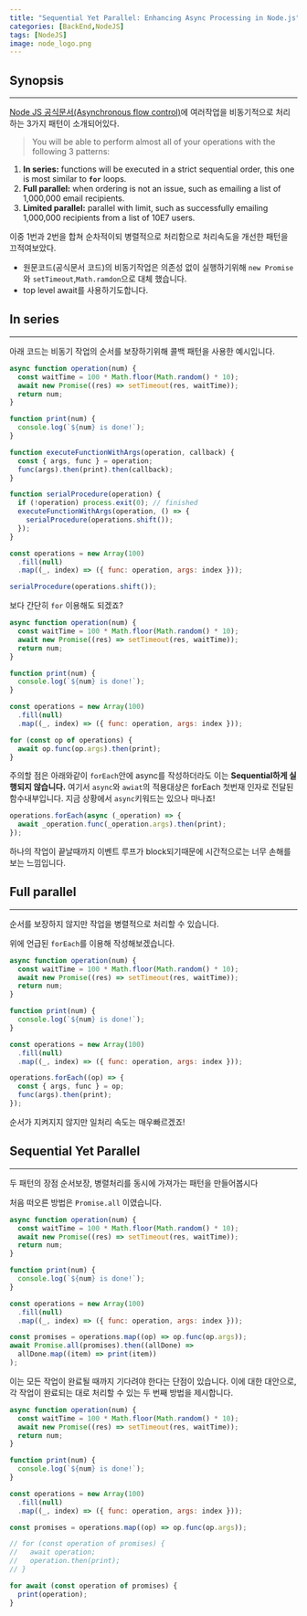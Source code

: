 ```yaml
---
title: "Sequential Yet Parallel: Enhancing Async Processing in Node.js"
categories: [BackEnd,NodeJS]
tags: [NodeJS]
image: node_logo.png 
---
```


## Synopsis

---

[Node JS 공식문서(Asynchronous flow control)](https://nodejs.org/en/learn/asynchronous-work/asynchronous-flow-control)에 여러작업을 비동기적으로 처리하는 3가지 패턴이 소개되어있다.

> You will be able to perform almost all of your operations with the following 3 patterns:
>
1. **In series:** functions will be executed in a strict sequential order, this one is most similar to **`for`** loops.
2. **Full parallel:** when ordering is not an issue, such as emailing a list of 1,000,000 email recipients.
3. **Limited parallel:** parallel with limit, such as successfully emailing 1,000,000 recipients from a list of 10E7 users.

이중 1번과 2번을 합쳐 순차적이되 병렬적으로 처리함으로 처리속도을 개선한 패턴을 끄적여보았다.

- 원문코드(공식문서 코드)의 비동기작업은  의존성 없이 실행하기위해  `new Promise`와 `setTimeout`,`Math.ramdon`으로 대체 했습니다.
- top level await를 사용하기도합니다.

## In series

---

아래 코드는 비동기 작업의 순서를 보장하기위해 콜백 패턴을 사용한 예시입니다.

```js
async function operation(num) {
  const waitTime = 100 * Math.floor(Math.random() * 10);
  await new Promise((res) => setTimeout(res, waitTime));
  return num;
}

function print(num) {
  console.log(`${num} is done!`);
}

function executeFunctionWithArgs(operation, callback) {
  const { args, func } = operation;
  func(args).then(print).then(callback);
}

function serialProcedure(operation) {
  if (!operation) process.exit(0); // finished
  executeFunctionWithArgs(operation, () => {
    serialProcedure(operations.shift());
  });
}

const operations = new Array(100)
  .fill(null)
  .map((_, index) => ({ func: operation, args: index }));

serialProcedure(operations.shift());
```

보다 간단히  `for` 이용해도 되겠죠?

```js
async function operation(num) {
  const waitTime = 100 * Math.floor(Math.random() * 10);
  await new Promise((res) => setTimeout(res, waitTime));
  return num;
}

function print(num) {
  console.log(`${num} is done!`);
}

const operations = new Array(100)
  .fill(null)
  .map((_, index) => ({ func: operation, args: index }));

for (const op of operations) {
  await op.func(op.args).then(print);
}

```

주의할 점은 아래와같이 `forEach`안에 async를 작성하더라도 이는 **Sequential하게 실행되지 않습니다.**
여기서 `async`와 `awiat`의 적용대상은 forEach 첫번재 인자로 전달된 함수내부입니다.
지금 상황에서 `async`키워드는 있으나 마나죠!

```js
operations.forEach(async (_operation) => {
  await _operation.func(_operation.args).then(print);
});
```

하나의 작업이 끝날때까지 이벤트 루프가 block되기때문에 시간적으로는 너무 손해를 보는 느낌입니다.

## Full parallel

---

순서를 보장하지 않지만 작업을 병렬적으로 처리할 수 있습니다.

위에 언급된 `forEach`를 이용해 작성해보겠습니다.

```js
async function operation(num) {
  const waitTime = 100 * Math.floor(Math.random() * 10);
  await new Promise((res) => setTimeout(res, waitTime));
  return num;
}

function print(num) {
  console.log(`${num} is done!`);
}

const operations = new Array(100)
  .fill(null)
  .map((_, index) => ({ func: operation, args: index }));

operations.forEach((op) => {
  const { args, func } = op;
  func(args).then(print);
});

```

순서가 지켜지지 않지만 일처리 속도는 매우빠르겠죠!

## Sequential Yet Parallel

---

두 패턴의 장점 순서보장, 병렬처리를 동시에 가져가는 패턴을 만들어봅시다

처음 떠오른 방법은 `Promise.all` 이였습니다.

```js
async function operation(num) {
  const waitTime = 100 * Math.floor(Math.random() * 10);
  await new Promise((res) => setTimeout(res, waitTime));
  return num;
}

function print(num) {
  console.log(`${num} is done!`);
}

const operations = new Array(100)
  .fill(null)
  .map((_, index) => ({ func: operation, args: index }));

const promises = operations.map((op) => op.func(op.args));
await Promise.all(promises).then((allDone) =>
  allDone.map((item) => print(item))
);

```

이는 모든 작업이 완료될 때까지 기다려야 한다는 단점이 있습니다. 이에 대한 대안으로, 각 작업이 완료되는 대로 처리할 수 있는 두 번째 방법을 제시합니다.

```js
async function operation(num) {
  const waitTime = 100 * Math.floor(Math.random() * 10);
  await new Promise((res) => setTimeout(res, waitTime));
  return num;
}

function print(num) {
  console.log(`${num} is done!`);
}

const operations = new Array(100)
  .fill(null)
  .map((_, index) => ({ func: operation, args: index }));

const promises = operations.map((op) => op.func(op.args));

// for (const operation of promises) {
//   await operation;
//   operation.then(print);
// }

for await (const operation of promises) {
  print(operation);
}

```
